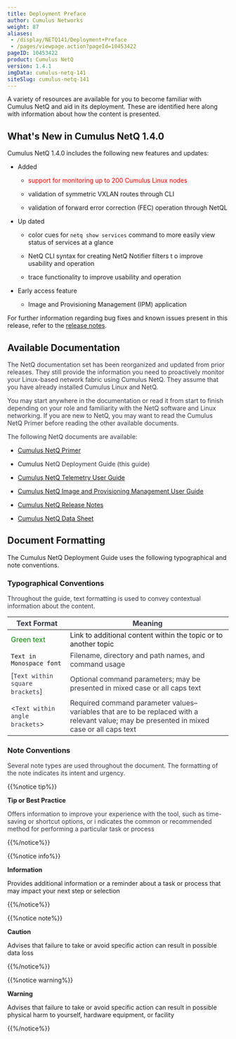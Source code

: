 ```yaml
---
title: Deployment Preface
author: Cumulus Networks
weight: 87
aliases:
 - /display/NETQ141/Deployment+Preface
 - /pages/viewpage.action?pageId=10453422
pageID: 10453422
product: Cumulus NetQ
version: 1.4.1
imgData: cumulus-netq-141
siteSlug: cumulus-netq-141
---
```

A variety of resources are available for you to become familiar with
Cumulus NetQ and aid in its deployment. These are identified here along
with information about how the content is presented.

## What's New in Cumulus NetQ 1.4.0</span>

Cumulus NetQ 1.4.0 includes the following new features and updates:

  - Added
    
      - <span style="color: #ff0000;"> support for monitoring up to 200
        Cumulus Linux nodes </span>
    
      - validation of symmetric VXLAN routes through CLI
    
      - validation of forward error correction (FEC) operation through
        NetQL

  - Up dated
    
      - color cues for `netq show services` command to more easily view
        status of services at a glance
    
      - NetQ CLI syntax for creating NetQ Notifier filters t o improve
        usability and operation
    
      - trace functionality to improve usability and operation

  - Early access feature
    
      - Image and Provisioning Management (IPM) application

For further information regarding bug fixes and known issues present in
this release, refer to the [release
notes](https://support.cumulusnetworks.com/hc/en-us/articles/360005898274).
<span style="color: #353744;"> </span>

## Available Documentation</span>

<span style="color: #36424a;"> <span style="color: #353744;"> The NetQ
documentation set has been reorganized and updated from prior releases.
They still provide the information you need to proactively monitor your
Linux-based network fabric using Cumulus NetQ. They assume that you have
already installed Cumulus Linux and NetQ. </span> </span>

<span style="color: #36424a;"> <span style="color: #353744;"> You may
start anywhere in the documentation or read it from start to finish
depending on your role and familiarity with the NetQ software and Linux
networking. </span> </span> <span style="color: #353744;"> If you are
new to NetQ, you may want to read the Cumulus NetQ Primer before reading
the other available documents. </span>

<span style="color: #353744;"> The following NetQ documents are
available: </span>

  - [Cumulus NetQ Primer](/version/cumulus-netq-141/)

  - Cumulus <span style="color: #353744;"> NetQ Deployment </span>
    <span style="color: #353744;"> Guide (this guide) </span>

  - <span style="color: #353744;"> [Cumulus NetQ Telemetry User
    Guide](/version/cumulus-netq-141/Cumulus-NetQ-Telemetry-User-Guide/)
    </span>

  - <span style="color: #353744;"> [Cumulus NetQ Image and Provisioning
    Management User
    Guide](/version/cumulus-netq-141/Cumulus-NetQ-Image-and-Provisioning-Management-User-Guide/)
    </span>

  - [Cumulus NetQ Release
    Notes](https://support.cumulusnetworks.com/hc/en-us/articles/360005898274)

  - [Cumulus NetQ Data
    Sheet](https://cumulusnetworks.com/learn/web-scale-networking-resources/product-collateral/netq-data-sheet/)

## Document Formatting</span>

The Cumulus NetQ Deployment Guide uses the following typographical and
note conventions.

### Typographical Conventions</span>

<span style="color: #353744;"> Throughout the guide, text formatting is
used to convey contextual information about the content. </span>

| **<span style="color: #353744;"> Text Format </span>**                   | **<span style="color: #353744;"> Meaning </span>**                                                                                                                                                                       |
| ------------------------------------------------------------------------ | ------------------------------------------------------------------------------------------------------------------------------------------------------------------------------------------------------------------------ |
| <span style="color: #008000;"> Green text </span>                        | Link to additional content within the topic or to another topic                                                                                                                                                          |
| `Text in Monospace font`                                                 | <span style="color: #353744;"> Filename, directory and path names, and command usage </span>                                                                                                                             |
| <span style="color: #353744;"> \[`Text within square brackets`\] </span> | <span style="color: #353744;"> Optional command parameters; may be presented in mixed case or all caps text </span>                                                                                                      |
| <span style="color: #353744;"> \<`Text within angle brackets`\> </span>  | <span style="color: #353744;"> Required command parameter values–variables that are to be replaced with a relevant value; <span style="color: #353744;"> may be presented in mixed case or all caps text </span> </span> |

### Note Conventions </span>

<span style="color: #353744;"> Several note types are used throughout
the document. The formatting of the note indicates its intent and
urgency. </span>

{{%notice tip%}}

**Tip or Best Practice**

<span style="color: #353744;"> Offers information to improve your
experience with the tool, such as time-saving or shortcut options, or i
</span> <span style="color: #353744;"> ndicates the common or
recommended method for performing a particular task or process </span>

{{%/notice%}}

{{%notice info%}}

**Information**

Provides additional information or a reminder about a task or process
that may impact your next step or selection

{{%/notice%}}

{{%notice note%}}

**Caution**

Advises that failure to take or avoid specific action can result in
possible data loss

{{%/notice%}}

{{%notice warning%}}

**Warning**

Advises that failure to take or avoid specific action can result in
possible physical harm to yourself, hardware equipment, or facility

{{%/notice%}}

<article id="html-search-results" class="ht-content" style="display: none;">

</article>

<footer id="ht-footer">

</footer>

